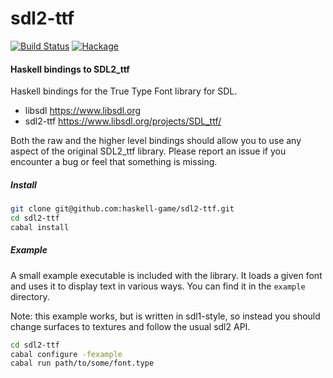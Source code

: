 # sdl2-ttf

[![Build Status](https://secure.travis-ci.org/haskell-game/sdl2-ttf.svg?master)](https://travis-ci.org/haskell-game/sdl2-ttf)
[![Hackage](https://img.shields.io/hackage/v/sdl2-ttf.svg)](https://hackage.haskell.org/package/sdl2-ttf)


#### Haskell bindings to SDL2_ttf

Haskell bindings for the True Type Font library for SDL.

- libsdl <https://www.libsdl.org>
- sdl2-ttf <https://www.libsdl.org/projects/SDL_ttf/>

Both the raw and the higher level bindings should allow you to use any aspect
of the original SDL2_ttf library. Please report an issue if you encounter a bug
or feel that something is missing.

##### Install

```bash
git clone git@github.com:haskell-game/sdl2-ttf.git
cd sdl2-ttf
cabal install
```

##### Example

A small example executable is included with the library. It loads a given font
and uses it to display text in various ways. You can find it in the `example`
directory.

Note: this example works, but is written in sdl1-style, so instead
you should change surfaces to textures and follow the usual sdl2 API.

```bash
cd sdl2-ttf
cabal configure -fexample
cabal run path/to/some/font.type
```
